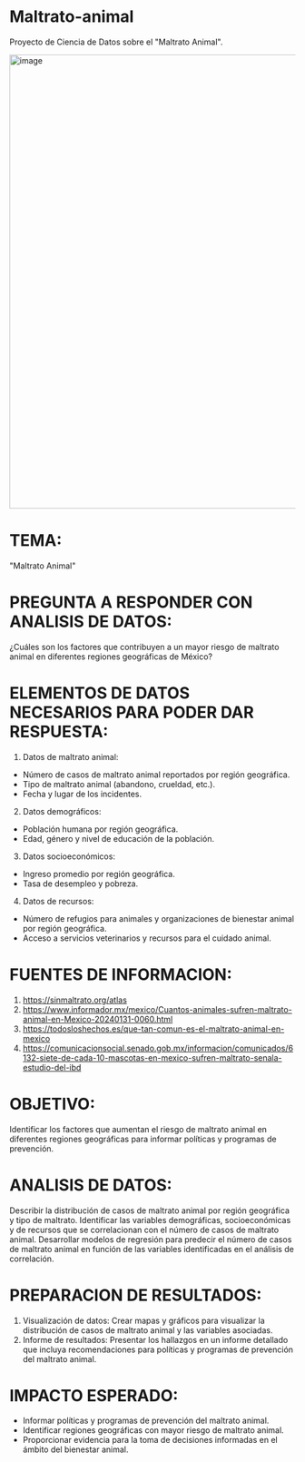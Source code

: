 # Maltrato-animal
Proyecto de Ciencia de Datos sobre el "Maltrato Animal".

<img width="1280" height="800" alt="image" src="https://github.com/user-attachments/assets/7c752be4-5c81-4914-b3e4-7463e5d1080d" />


# TEMA:

"Maltrato Animal"


# PREGUNTA A RESPONDER CON ANALISIS DE DATOS: 

¿Cuáles son los factores que contribuyen a un mayor riesgo de maltrato animal en diferentes regiones geográficas de México?


# ELEMENTOS DE DATOS NECESARIOS PARA PODER DAR RESPUESTA:

1. Datos de maltrato animal:
- Número de casos de maltrato animal reportados por región geográfica.
- Tipo de maltrato animal (abandono, crueldad, etc.).
- Fecha y lugar de los incidentes.
2. Datos demográficos:
- Población humana por región geográfica.
- Edad, género y nivel de educación de la población.
3. Datos socioeconómicos:
- Ingreso promedio por región geográfica.
- Tasa de desempleo y pobreza.
4. Datos de recursos:
- Número de refugios para animales y organizaciones de bienestar animal por región geográfica.
- Acceso a servicios veterinarios y recursos para el cuidado animal.

# FUENTES DE INFORMACION:
1. https://sinmaltrato.org/atlas
2. https://www.informador.mx/mexico/Cuantos-animales-sufren-maltrato-animal-en-Mexico-20240131-0060.html
3. https://todosloshechos.es/que-tan-comun-es-el-maltrato-animal-en-mexico
4. https://comunicacionsocial.senado.gob.mx/informacion/comunicados/6132-siete-de-cada-10-mascotas-en-mexico-sufren-maltrato-senala-estudio-del-ibd

   
# OBJETIVO:

Identificar los factores que aumentan el riesgo de maltrato animal en diferentes regiones geográficas para informar políticas y programas de prevención.


# ANALISIS DE DATOS:

Describir la distribución de casos de maltrato animal por región geográfica y tipo de maltrato.
Identificar las variables demográficas, socioeconómicas y de recursos que se correlacionan con el número de casos de maltrato animal.
Desarrollar modelos de regresión para predecir el número de casos de maltrato animal en función de las variables identificadas en el análisis de correlación.

# PREPARACION DE RESULTADOS:

1. Visualización de datos: Crear mapas y gráficos para visualizar la distribución de casos de maltrato animal y las variables asociadas.
2. Informe de resultados: Presentar los hallazgos en un informe detallado que incluya recomendaciones para políticas y programas de prevención del maltrato animal.

# IMPACTO ESPERADO:

- Informar políticas y programas de prevención del maltrato animal.
- Identificar regiones geográficas con mayor riesgo de maltrato animal.
- Proporcionar evidencia para la toma de decisiones informadas en el ámbito del bienestar animal.
